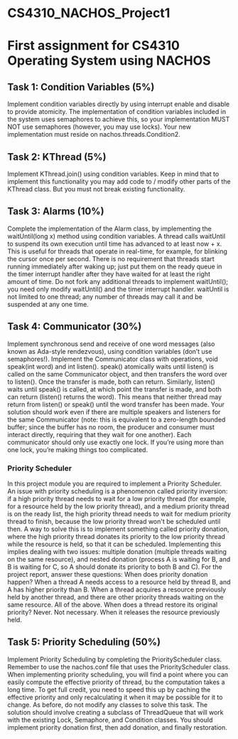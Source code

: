 # CS4310_NACHOS_Project1
# First assignment for CS4310 Operating System using NACHOS

## Task 1: Condition Variables (5%)  
Implement condition variables directly by using interrupt enable and disable to provide atomicity. The implementation of condition variables included in the system uses semaphores to achieve this, so your implementation MUST NOT use semaphores (however, you may use locks). Your new implementation must reside on nachos.threads.Condition2.  

## Task 2: KThread (5%)  
Implement KThread.join() using condition variables. Keep in mind that to implement this functionality you may add code to / modify other parts of the KThread class. But you must not break existing functionality.  

## Task 3: Alarms (10%)  
Complete the implementation of the Alarm class, by implementing the waitUntil(long x) method using condition variables. A thread calls waitUntil to suspend its own execution until time has advanced to at least now + x. This is useful for threads that operate in real-time, for example, for blinking the cursor once per second. There is no requirement that threads start running immediately after waking up; just put them on the ready queue in the timer interrupt handler after they have waited for at least the right amount of time. Do not fork any additional threads to implement waitUntil(); you need only modify waitUntil() and the timer interrupt handler. waitUntil is not limited to one thread; any number of threads may call it and be suspended at any one time.  

## Task 4: Communicator (30%)  
Implement synchronous send and receive of one word messages (also known as Ada-style rendezvous), using condition variables (don’t use semaphores!). Implement the Communicator class with operations, void speak(int word) and int listen(). speak() atomically waits until listen() is called on the same Communicator object, and then transfers the word over to listen(). Once the transfer is made, both can return. Similarly, listen() waits until speak() is called, at which point the transfer is made, and both can return (listen() returns the word). This means that neither thread may return from listen() or speak() until the word transfer has been made. Your solution should work even if there are multiple speakers and listeners for the same Communicator (note: this is equivalent to a zero-length bounded buffer; since the buffer has no room, the producer and consumer must interact directly, requiring that they wait for one another). Each communicator should only use exactly one lock. If you’re using more than one lock, you’re making things too complicated.  

### Priority Scheduler 
In this project module you are required to implement a Priority Scheduler. An issue with priority scheduling is a phenomenon called priority inversion: if a high priority thread needs to wait for a low priority thread (for example, for a resource held by the low priority thread), and a medium priority thread is on the ready list, the high priority thread needs to wait for medium priority thread to finish, because the low priority thread won't be scheduled until then. A way to solve this is to implement something called priority donation,  where the high priority thread donates its priority to the low priority thread while the resource is held, so that it can be scheduled. Implementing this implies dealing with two issues: multiple donation (multiple threads waiting on the same resource), and nested donation (process A is waiting for B, and B is waiting for C, so A should donate its priority to both B and C).  For the project report, answer these questions:  When does priority donation happen? When a thread A needs access to a resource held by thread B, and A has higher priority than B. When a thread acquires a resource previously held by another thread, and there are other priority threads waiting on the same resource. All of the above. When does a thread restore its original priority? Never. Not necessary. When it releases the resource previously held. 

## Task 5: Priority Scheduling (50%)  
Implement Priority Scheduling by completing the PriorityScheduler class. Remember to use the nachos.conf file that uses the PriorityScheduler class. When implementing priority scheduling, you will find a point where you can easily compute the effective priority of thread, bu the computation takes a long time. To get full credit, you need to speed this up by caching the effective priority and only recalculating it when it may be possible for it to change.  As before, do not modify any classes to solve this task. The solution should involve creating a subclass of ThreadQueue that will work with the existing Lock, Semaphore, and Condition classes.  You should implement priority donation first, then add donation, and finally restoration.
